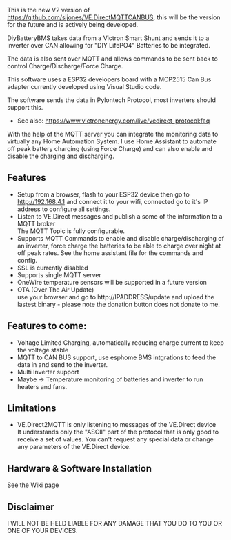 This is the new V2 version of https://github.com/sijones/VE.DirectMQTTCANBUS, this will be the version for the future and is actively being developed.

DiyBatteryBMS takes data from a Victron Smart Shunt and sends it to a inverter over CAN allowing for "DIY LifePO4" Batteries to be integrated.

The data is also sent over MQTT and allows commands to be sent back to control Charge/Discharge/Force Charge.

This software uses a ESP32 developers board with a MCP2515 Can Bus adapter currently developed using Visual Studio code.

The software sends the data in Pylontech Protocol, most inverters should support this.

- See also: https://www.victronenergy.com/live/vedirect_protocol:faq

With the help of the MQTT server you can integrate the monitoring data to virtually any Home Automation System. I use Home Assistant to automate off peak battery charging (using Force Charge) and can also enable and disable the charging and discharging.

## Features
- Setup from a browser, flash to your ESP32 device then go to http://192.168.4.1 and connect it to your wifi, connected go to it's IP address to configure all settings.
- Listen to VE.Direct messages and publish a some of the information to a MQTT broker<br> The MQTT Topic is fully configurable.
- Supports MQTT Commands to enable and disable charge/discharging of an inverter, force charge the batteries to be able to charge over night at off peak rates. See the home assistant file for the commands and config.
- SSL is currently disabled
- Supports single MQTT server
- OneWire temperature sensors will be supported in a future version
- OTA (Over The Air Update)<br> use your browser and go to http://IPADDRESS/update and upload the lastest binary - please note the donation button does not donate to me.

## Features to come:
- Voltage Limited Charging, automatically reducing charge current to keep the voltage stable
- MQTT to CAN BUS support, use esphome BMS intgrations to feed the data in and send to the inverter.
- Multi Inverter support
- Maybe -> Temperature monitoring of batteries and inverter to run heaters and fans.

## Limitations
- VE.Direct2MQTT is only listening to messages of the VE.Direct device<br>It understands only the "ASCII" part of the protocol that is only good to receive a set of values. You can't request any special data or change any parameters of the VE.Direct device.<br>

## Hardware & Software Installation
See the Wiki page

## Disclaimer
I WILL NOT BE HELD LIABLE FOR ANY DAMAGE THAT YOU DO TO YOU OR ONE OF YOUR DEVICES.

